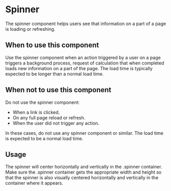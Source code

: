 # Spinner

The spinner component helps users see that information on a part of a page is loading or refreshing.

## When to use this component

Use the spinner component when an action triggered by a user on a page triggers a background process, request of calculation that when completed loads new information on a part of the page. The load time is typically expected to be longer than a normal load time.

## When not to use this component

Do not use the spinner component:

* When a link is clicked.
* On any full page reload or refresh.
* When the user did not trigger any action.

In these cases, do not use any spinner component or similar. The load time is expected to be a normal load time.

## Usage

The spinner will center horizontally and vertically in the .spinner container. Make sure the .spinner container gets the appropriate width and height so that the spinner is also visually centered horizontally and vertically in the container where it appears.
